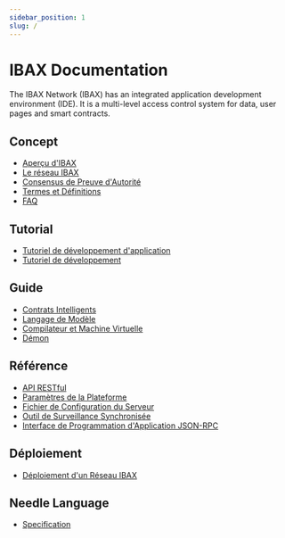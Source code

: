 ```yaml
---
sidebar_position: 1
slug: /
---
```


# IBAX Documentation

The IBAX Network (IBAX) has an integrated application development environment
(IDE). It is a multi-level access control system for data, user pages and smart
contracts.

## Concept

- [Aperçu d'IBAX](concepts/about-the-platform)
- [Le réseau IBAX](concepts/blockchain-layers)
- [Consensus de Preuve d'Autorité](concepts/consensus)
- [Termes et Définitions](concepts/thesaurus)
- [FAQ](concepts/faq)

## Tutorial

- [Tutoriel de développement d'application](tutorials/app_tutorial)
- [Tutoriel de développement](tutorials/tutorial)

## Guide

- [Contrats Intelligents](topics/script)
- [Langage de Modèle](topics/templates2)
- [Compilateur et Machine Virtuelle](topics/vm)
- [Démon](topics/daemons)

## Référence

- [API RESTful](reference/api2)
- [Paramètres de la Plateforme](reference/platform-parameters)
- [Fichier de Configuration du Serveur](reference/backend-config)
- [Outil de Surveillance Synchronisée](reference/desync_monitor)
- [Interface de Programmation d'Application JSON-RPC](reference/json-rpc)

## Déploiement

- [Déploiement d'un Réseau IBAX](howtos/deployment)

## Needle Language

- [Specification](/needle/spec)
